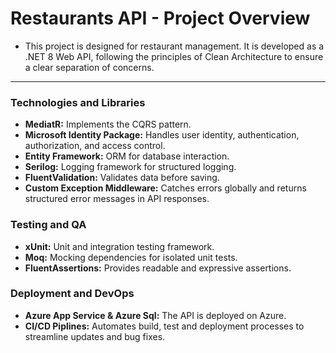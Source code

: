 # Restaurants API - Project Overview

- This project is designed for restaurant management. It is developed as a .NET 8 Web API, following the principles of Clean Architecture to ensure a clear separation of concerns.

---

### **Technologies and Libraries**

- **MediatR:** Implements the CQRS pattern.
- **Microsoft Identity Package:** Handles user identity, authentication, authorization, and access control.
- **Entity Framework:** ORM for database interaction.
- **Serilog:** Logging framework for structured logging.
- **FluentValidation:** Validates data before saving.
- **Custom Exception Middleware:** Catches errors globally and returns structured error messages in API responses.

### **Testing and QA**

- **xUnit:** Unit and integration testing framework.
- **Moq:** Mocking dependencies for isolated unit tests.
- **FluentAssertions:** Provides readable and expressive assertions.

### **Deployment and DevOps**

- **Azure App Service & Azure Sql:** The API is deployed on Azure.
- **CI/CD Piplines:** Automates build, test and deployment processes to streamline updates and bug fixes.



